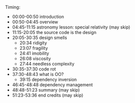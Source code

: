 
Timing:

- 00:00-00:50 introduction
- 00:50-04:45 overview
- 04:45-11:15 astronomy lesson: special relativity (may skip)
- 11:15-20:05 the source code is the design
- 20:05-30:35 design smells
	- 20:34 ridigity
    - 23:07 fragility
    - 24:41 imobility
	- 26:08 viscosity
	- 27:44 needless complexity
- 30:35-37:30 code rot
- 37:30-48:43  what is OO?
	- 39:15 dependency inversion 
- 46:45-48:48 dependency management
- 48:48-51:23 summary (may skip)
- 51:23-53:36 end credits (may skip)
